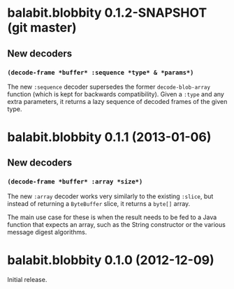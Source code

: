 # balabit.blobbity 0.1.2-SNAPSHOT (git master)

## New decoders

### `(decode-frame *buffer* :sequence *type* & *params*)`

The new `:sequence` decoder supersedes the former `decode-blob-array`
function (which is kept for backwards compatibility). Given a `:type`
and any extra parameters, it returns a lazy sequence of decoded frames
of the given type.

# balabit.blobbity 0.1.1 (2013-01-06)

## New decoders

### `(decode-frame *buffer* :array *size*)`

The new `:array` decoder works very similarly to the existing
`:slice`, but instead of returning a `ByteBuffer` slice, it returns a
`byte[]` array.

The main use case for these is when the result needs to be fed to a
Java function that expects an array, such as the String constructor or
the various message digest algorithms.

# balabit.blobbity 0.1.0 (2012-12-09)

Initial release.

